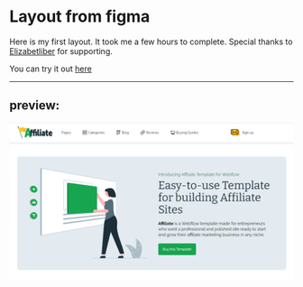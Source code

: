 # Layout from figma
Here is my first layout. It took me a few hours to complete. Special thanks to [Elizabetliber](https://github.com/elizabetliber) for supporting.

You can try it out [here](https://enamoredevil.github.io/Layout-from-Figma/)

---
## preview:
![preview](images/preview.png)
